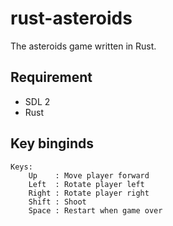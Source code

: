 # rust-asteroids

The asteroids game written in Rust.

## Requirement

- SDL 2
- Rust

## Key binginds

```
Keys:
    Up    : Move player forward
    Left  : Rotate player left
    Right : Rotate player right
    Shift : Shoot
    Space : Restart when game over
```
